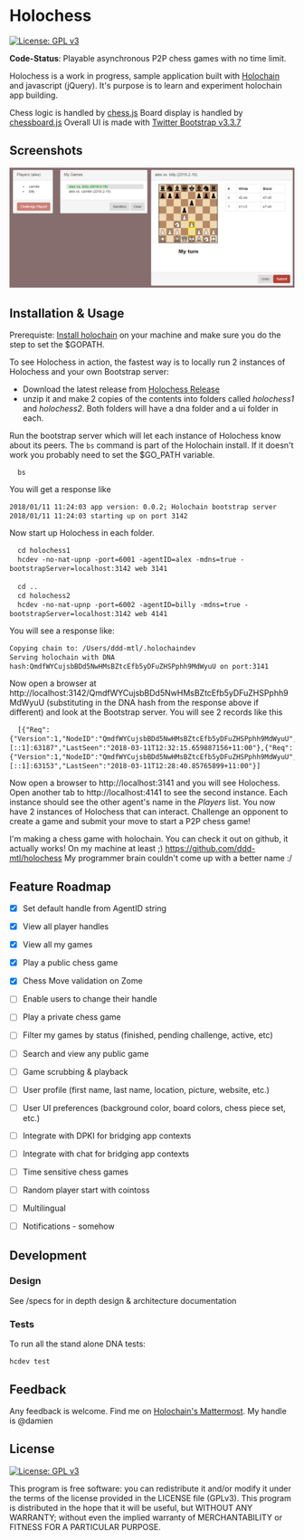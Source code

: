 # Holochess

[![License: GPL v3](https://img.shields.io/badge/License-GPL%20v3-blue.svg)](http://www.gnu.org/licenses/gpl-3.0)

**Code-Status**: Playable asynchronous P2P chess games with no time limit.

Holochess is a work in progress, sample application built with [Holochain](http://www.holochain.org) and javascript (jQuery).
It's purpose is to learn and experiment holochain app building.

Chess logic is handled by [chess.js](https://github.com/jhlywa/chess.js)
Board display is handled by [chessboard.js](https://github.com/oakmac/chessboardjs/)
Overall UI is made with [Twitter Bootstrap v3.3.7](https://github.com/twbs/bootstrap)

## Screenshots

<img src="hcc-sshot.png" />

## Installation & Usage

Prerequiste: [Install holochain](https://github.com/metacurrency/holochain/#installation) on your machine and make sure you do the step to set the $GOPATH.


To see Holochess in action, the fastest way is to locally run 2 instances of Holochess and your own Bootstrap server:
 - Download the latest release from [Holochess Release](https://github.com/ddd-mtl/holochess/releases)
 - unzip it and make 2 copies of the contents into folders called *holochess1* and *holochess2*. Both folders will have a dna folder and a ui folder in each.

Run the bootstrap server which will let each instance of Holochess know about its peers.
The ```bs```  command is part of the Holochain install.
If it doesn't work you probably need to set the $GO_PATH variable.
```
  bs
```
You will get a response like
```
2018/01/11 11:24:03 app version: 0.0.2; Holochain bootstrap server
2018/01/11 11:24:03 starting up on port 3142
```

Now start up Holochess in each folder.
```
  cd holochess1
  hcdev -no-nat-upnp -port=6001 -agentID=alex -mdns=true -bootstrapServer=localhost:3142 web 3141

  cd ..
  cd holochess2
  hcdev -no-nat-upnp -port=6002 -agentID=billy -mdns=true -bootstrapServer=localhost:3142 web 4141
```
You will see a response like:
```
Copying chain to: /Users/ddd-mtl/.holochaindev
Serving holochain with DNA hash:QmdfWYCujsbBDd5NwHMsBZtcEfb5yDFuZHSPphh9MdWyuU on port:3141
```
Now open a browser at http://localhost:3142/QmdfWYCujsbBDd5NwHMsBZtcEfb5yDFuZHSPphh9MdWyuU (substituting in the DNA hash from the response above if different) and look at the Bootstrap server.  You will see 2 records like this
```doQmdfWYCujsbBDd5NwHMsBZtcEfb5yDFuZHSPphh9MdWyuU
  [{"Req":{"Version":1,"NodeID":"QmdfWYCujsbBDd5NwHMsBZtcEfb5yDFuZHSPphh9MdWyuU","NodeAddr":"/ip4/0.0.0.0/tcp/6003"},"Remote":"[::1]:63187","LastSeen":"2018-03-11T12:32:15.659887156+11:00"},{"Req":{"Version":1,"NodeID":"QmdfWYCujsbBDd5NwHMsBZtcEfb5yDFuZHSPphh9MdWyuU","NodeAddr":"/ip4/0.0.0.0/tcp/6002"},"Remote":"[::1]:63153","LastSeen":"2018-03-11T12:28:40.85765899+11:00"}]
```
Now open a browser to http://localhost:3141 and you will see Holochess.
Open another tab to http://localhost:4141 to see the second instance.
Each instance should see the other agent's name in the *Players* list.
You now have 2 instances of Holochess that can interact.
Challenge an opponent to create a game and submit your move to start a P2P chess game!

I'm making a chess game with holochain. You can check it out on github, it actually works! On my machine at least ;)  https://github.com/ddd-mtl/holochess My programmer brain couldn't come up with a better name :/


## Feature Roadmap
 - [x] Set default handle from AgentID string
 - [x] View all player handles
 - [x] View all my games
 - [x] Play a public chess game
 - [x] Chess Move validation on Zome
 - [ ] Enable users to change their handle
 - [ ] Play a private chess game
 - [ ] Filter my games by status (finished, pending challenge, active, etc)
 - [ ] Search and view any public game
 - [ ] Game scrubbing & playback
 - [ ] User profile (first name, last name, location, picture, website, etc.)
 - [ ] User UI preferences (background color, board colors, chess piece set, etc.)
 - [ ] Integrate with DPKI for bridging app contexts
 - [ ] Integrate with chat for bridging app contexts
 - [ ] Time sensitive chess games
 - [ ] Random player start with cointoss
 - [ ] Multilingual
 - [ ] Notifications - somehow



## Development

### Design

See /specs for in depth design & architecture documentation


### Tests
To run all the stand alone DNA tests:

``` shell
hcdev test
```


## Feedback

Any feedback is welcome.
Find me on [Holochain's Mattermost](http://chat.holochain.org). My handle is @damien


## License
[![License: GPL v3](https://img.shields.io/badge/License-GPL%20v3-blue.svg)](http://www.gnu.org/licenses/gpl-3.0)

This program is free software: you can redistribute it and/or modify it under the terms of the license provided in the LICENSE file (GPLv3).  This program is distributed in the hope that it will be useful, but WITHOUT ANY WARRANTY; without even the implied warranty of MERCHANTABILITY or FITNESS FOR A PARTICULAR PURPOSE.